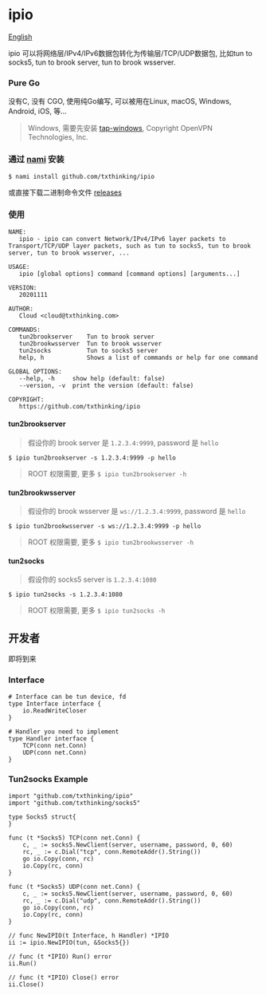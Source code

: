 # ipio

[English](README.md)

ipio 可以将网络层/IPv4/IPv6数据包转化为传输层/TCP/UDP数据包, 比如tun to socks5, tun to brook server, tun to brook wsserver.

### Pure Go

没有C, 没有 CGO, 使用纯Go编写, 可以被用在Linux, macOS, Windows, Android, iOS, 等...

> Windows, 需要先安装 [tap-windows](http://swupdate.openvpn.net/community/releases/tap-windows-9.21.2.exe), Copyright OpenVPN Technologies, Inc.

### 通过 [nami](https://github.com/txthinking/nami) 安装

```
$ nami install github.com/txthinking/ipio
```

或直接下载二进制命令文件 [releases](https://github.com/txthinking/ipio/releases)

### 使用

```
NAME:
   ipio - ipio can convert Network/IPv4/IPv6 layer packets to Transport/TCP/UDP layer packets, such as tun to socks5, tun to brook server, tun to brook wsserver, ...

USAGE:
   ipio [global options] command [command options] [arguments...]

VERSION:
   20201111

AUTHOR:
   Cloud <cloud@txthinking.com>

COMMANDS:
   tun2brookserver    Tun to brook server
   tun2brookwsserver  Tun to brook wsserver
   tun2socks          Tun to socks5 server
   help, h            Shows a list of commands or help for one command

GLOBAL OPTIONS:
   --help, -h     show help (default: false)
   --version, -v  print the version (default: false)

COPYRIGHT:
   https://github.com/txthinking/ipio
```

#### tun2brookserver

> 假设你的 brook server 是 `1.2.3.4:9999`, password 是 `hello`

```
$ ipio tun2brookserver -s 1.2.3.4:9999 -p hello
```

> ROOT 权限需要, 更多 `$ ipio tun2brookserver -h`

#### tun2brookwsserver

> 假设你的 brook wsserver 是 `ws://1.2.3.4:9999`, password 是 `hello`

```
$ ipio tun2brookwsserver -s ws://1.2.3.4:9999 -p hello
```

> ROOT 权限需要, 更多 `$ ipio tun2brookwsserver -h`

#### tun2socks

> 假设你的 socks5 server is `1.2.3.4:1080`

```
$ ipio tun2socks -s 1.2.3.4:1080
```

> ROOT 权限需要, 更多 `$ ipio tun2socks -h`

## 开发者

即将到来

### Interface

```
# Interface can be tun device, fd
type Interface interface {
    io.ReadWriteCloser
}
```

```
# Handler you need to implement
type Handler interface {
    TCP(conn net.Conn)
    UDP(conn net.Conn)
}
```

### Tun2socks Example

```
import "github.com/txthinking/ipio"
import "github.com/txthinking/socks5"

type Socks5 struct{
}

func (t *Socks5) TCP(conn net.Conn) {
    c, _ := socks5.NewClient(server, username, password, 0, 60)
    rc, _ := c.Dial("tcp", conn.RemoteAddr().String()) 
    go io.Copy(conn, rc)
    io.Copy(rc, conn)
}

func (t *Socks5) UDP(conn net.Conn) {
    c, _ := socks5.NewClient(server, username, password, 0, 60)
    rc, _ := c.Dial("udp", conn.RemoteAddr().String()) 
    go io.Copy(conn, rc)
    io.Copy(rc, conn)
}

// func NewIPIO(t Interface, h Handler) *IPIO
ii := ipio.NewIPIO(tun, &Socks5{})

// func (t *IPIO) Run() error
ii.Run()

// func (t *IPIO) Close() error
ii.Close()
```
